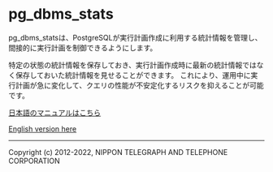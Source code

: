 # pg_dbms_stats

pg_dbms_statsは、PostgreSQLが実行計画作成に利用する統計情報を管理し、間接的に実行計画を制御できるようにします。

特定の状態の統計情報を保存しておき、実行計画作成時に最新の統計情報ではなく保存しておいた統計情報を見せることができます。 これにより、運用中に実行計画が急に変化して、クエリの性能が不安定化するリスクを抑えることが可能です。

[日本語のマニュアルはこちら](/doc/pg_dbms_stats-ja.md)

[English version here](/doc/pg_dbms_stats-en.md)

-----
Copyright (c) 2012-2022, NIPPON TELEGRAPH AND TELEPHONE CORPORATION
